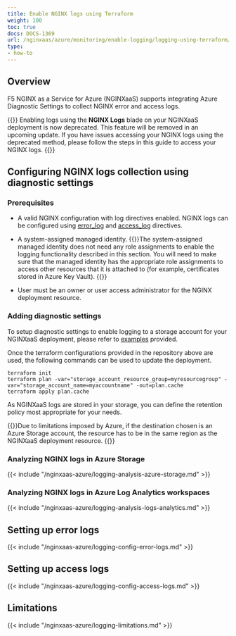 ```yaml
---
title: Enable NGINX logs using Terraform
weight: 100
toc: true
docs: DOCS-1369
url: /nginxaas/azure/monitoring/enable-logging/logging-using-terraform/
type:
- how-to
---
```


## Overview

F5 NGINX as a Service for Azure (NGINXaaS) supports integrating Azure Diagnostic Settings to collect NGINX error and access logs.

{{<caution>}}
Enabling logs using the **NGINX Logs** blade on your NGINXaaS deployment is now deprecated. This feature will be removed in an upcoming update. If you have issues accessing your NGINX logs using the deprecated method, please follow the steps in this guide to access your NGINX logs.
{{</caution>}}

## Configuring NGINX logs collection using diagnostic settings

### Prerequisites

- A valid NGINX configuration with log directives enabled. NGINX logs can be configured using [error_log](#setting-up-error-logs) and [access_log](#setting-up-access-logs) directives.

- A system-assigned managed identity.
{{<note>}}The system-assigned managed identity does not need any role assignments to enable the logging functionality described in this section. You will need to make sure that the managed identity has the appropriate role assignments to access other resources that it is attached to (for example, certificates stored in Azure Key Vault).
{{</note>}}

- User must be an owner or user access administrator for the NGINX deployment resource.

 ### Adding diagnostic settings

To setup diagnostic settings to enable logging to a storage account for your NGINXaaS deployment, please refer to [examples](https://github.com/nginxinc/nginxaas-for-azure-snippets/tree/main/terraform/deployments/with-diagnostic-setting-logging) provided.

Once the terraform configurations provided in the repository above are used, the following commands can be used to update the deployment.

```shell
terraform init
terraform plan -var="storage_account_resource_group=myresourcegroup" -var="storage_account_name=myaccountname" -out=plan.cache
terraform apply plan.cache
```

As NGINXaaS logs are stored in your storage, you can define the retention policy most appropriate for your needs.

{{<note>}}Due to limitations imposed by Azure, if the destination chosen is an Azure Storage account, the resource has to be in the same region as the NGINXaaS deployment resource.
{{</note>}}

### Analyzing NGINX logs in Azure Storage

{{< include "/nginxaas-azure/logging-analysis-azure-storage.md" >}}

### Analyzing NGINX logs in Azure Log Analytics workspaces

{{< include "/nginxaas-azure/logging-analysis-logs-analytics.md" >}}

## Setting up error logs

{{< include "/nginxaas-azure/logging-config-error-logs.md" >}}

## Setting up access logs

{{< include "/nginxaas-azure/logging-config-access-logs.md" >}}

## Limitations

{{< include "/nginxaas-azure/logging-limitations.md" >}}
